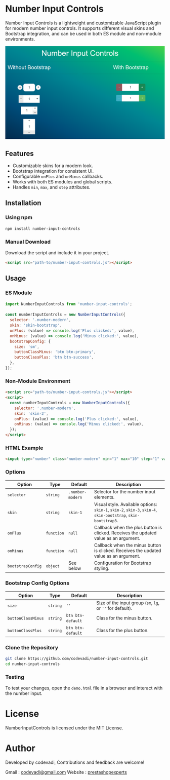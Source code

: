 # Number Input Controls

Number Input Controls is a lightweight and customizable JavaScript plugin for modern number input controls. It supports different visual skins and Bootstrap integration, and can be used in both ES module and non-module environments.


![Number Input Controls](demo/demo.png)


## Features
- Customizable skins for a modern look.
- Bootstrap integration for consistent UI.
- Configurable `onPlus` and `onMinus` callbacks.
- Works with both ES modules and global scripts.
- Handles `min`, `max`, and `step` attributes.

## Installation

### Using npm
```bash
npm install number-input-controls
```

### Manual Download
Download the script and include it in your project.

```html
<script src="path-to/number-input-controls.js"></script>
```

## Usage

### ES Module
```javascript
import NumberInputControls from 'number-input-controls';

const numberInputControls = new NumberInputControls({
  selector: '.number-modern',
  skin: 'skin-bootstrap',
  onPlus: (value) => console.log('Plus clicked:', value),
  onMinus: (value) => console.log('Minus clicked:', value),
  bootstrapConfig: {
    size: 'sm',
    buttonClassMinus: 'btn btn-primary',
    buttonClassPlus: 'btn btn-success',
  },
});
```

### Non-Module Environment
```html
<script src="path-to/number-input-controls.js"></script>
<script>
  const numberInputControls = new NumberInputControls({
    selector: '.number-modern',
    skin: 'skin-2',
    onPlus: (value) => console.log('Plus clicked:', value),
    onMinus: (value) => console.log('Minus clicked:', value),
  });
</script>
```

### HTML Example
```html
<input type="number" class="number-modern" min="1" max="10" step="1" value="5">
```

### Options
| Option             | Type       | Default                  | Description |
|--------------------|------------|--------------------------|-------------|
| `selector`         | `string`   | `.number-modern`         | Selector for the number input elements. |
| `skin`             | `string`   | `skin-1`                 | Visual style. Available options: `skin-1`, `skin-2`, `skin-3`, `skin-4`, `skin-bootstrap`, `skin-bootstrap3`. |
| `onPlus`           | `function` | `null`                   | Callback when the plus button is clicked. Receives the updated value as an argument. |
| `onMinus`          | `function` | `null`                   | Callback when the minus button is clicked. Receives the updated value as an argument. |
| `bootstrapConfig`  | `object`   | See below                | Configuration for Bootstrap styling. |

### Bootstrap Config Options
| Option             | Type       | Default                  | Description |
|--------------------|------------|--------------------------|-------------|
| `size`             | `string`   | `''`                     | Size of the input group (`sm`, `lg`, or `''` for default). |
| `buttonClassMinus` | `string`   | `btn btn-default`        | Class for the minus button. |
| `buttonClassPlus`  | `string`   | `btn btn-default`        | Class for the plus button. |

### Clone the Repository
```bash
git clone https://github.com/codevadi/number-input-controls.git
cd number-input-controls
```
 

### Testing
To test your changes, open the `demo.html` file in a browser and interact with the number input.

# License
NumberInputControls is licensed under the MIT License.

# Author

Developed by codevadi, Contributions and feedback are welcome!

Gmail : codevadi@gmail.com
Website : [prestashopexperts](https://prestashopexperts.com/)
